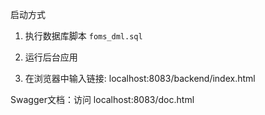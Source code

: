 启动方式

1. 执行数据库脚本 `foms_dml.sql`

2. 运行后台应用

3. 在浏览器中输入链接: localhost:8083/backend/index.html

Swagger文档：访问 localhost:8083/doc.html